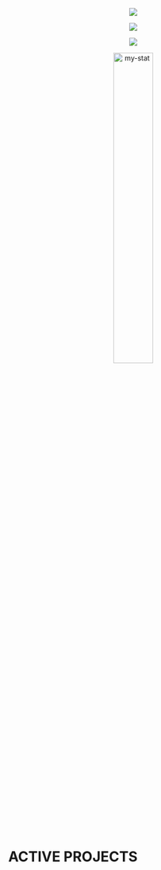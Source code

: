 <p align="center"> <img src="https://komarev.com/ghpvc/?username=Homiez09&label=Profile%20views&color=0e75b6&style=flat"/> </p>

<p align="center">
  <a href="https://discord.gg/EWnAEUtFVm" alt="Discord" title="My-server">
    <img src="https://img.shields.io/discord/864742131209076776?color=7289DA&logo=discord&logoColor=white&style=for-the-badge"/></a>
</p>

<p align="center">
  <a href="https://discord.gg/EWnAEUtFVm" alt="Discord" title="My-server">
    <img src="https://discord.c99.nl/widget/theme-1/297740667784921089.png"></a>
  </a>   
</p>

<p align="center"><img width="40%" src="https://github-readme-stats.vercel.app/api/top-langs?username=Homiez09&show_icons=true&locale=en&layout=compact&title_color=151515&icon_color=bb2acf&text_color=151515&bg_color=#FFF" alt="my-stat" /></p>

#  ACTIVE PROJECTS
